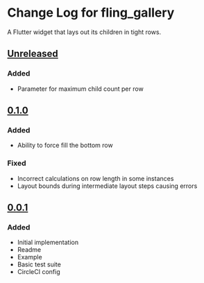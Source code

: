 # Change Log for fling\_gallery

A Flutter widget that lays out its children in tight rows.

## [Unreleased]

### Added

- Parameter for maximum child count per row

## [0.1.0]

### Added

- Ability to force fill the bottom row

### Fixed

- Incorrect calculations on row length in some instances
- Layout bounds during intermediate layout steps causing errors

## [0.0.1]

### Added

- Initial implementation
- Readme
- Example
- Basic test suite
- CircleCI config

[Unreleased]: https://bitbucket.org/mongoose13/fling-gallery/commits/
[0.1.0]: https://bitbucket.org/mongoose13/fling-gallery/commits/tag/0.1.0
[0.0.1]: https://bitbucket.org/mongoose13/fling-gallery/commits/tag/0.0.1

